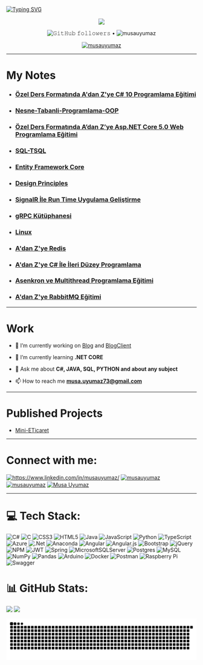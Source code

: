 <a href="https://git.io/typing-svg"><img src="https://readme-typing-svg.herokuapp.com?font=Fira+Code&weight=700&size=80&duration=3500&pause=500&color=32CD32&center=true&vCenter=true&multiline=true&width=2250&height=300&lines=Hi+I'm+MUSA+UYUMAZ;A+Passionate+Backend+Developer+From+TURKEY" alt="Typing SVG" /></a>

<p align="center">
<img align="center" src="https://thumbs.gfycat.com/AdmirableBrownAmmonite-size_restricted.gif" />
</p>

<p align="center">
  <img alt="𝙶𝚒𝚝𝙷𝚞𝚋 𝚏𝚘𝚕𝚕𝚘𝚠𝚎𝚛𝚜" src="https://img.shields.io/github/followers/musauyumaz?label=Followers&style=social"> •   
  <img src="https://img.shields.io/github/stars/musauyumaz?label=Stars" alt="musauyumaz">
</p>

<p align="center"> <a href="https://github.com/ryo-ma/github-profile-trophy"><img src="https://github-profile-trophy.vercel.app/?username=musauyumaz" alt="musauyumaz" /></a> </p>

***
# My Notes
- ### [Özel Ders Formatında A'dan Z'ye C# 10 Programlama Eğitimi](https://github.com/musauyumaz/CSharp_10_Programlama_Egitimi/blob/main/README.md)
- ### [Nesne-Tabanli-Programlama-OOP](https://github.com/musauyumaz/Nesne-Tabanli-Programlama-OOP/blob/main/Readme.md)
- ### [Özel Ders Formatında A’dan Z’ye Asp.NET Core 5.0 Web Programlama Eğitimi](https://github.com/musauyumaz/Asp.NET-Core-5.0-Web/blob/main/README.md)
- ### [SQL-TSQL](https://github.com/musauyumaz/SQL/blob/main/SQL%20Server%20ve%20T-SQL%20E%C4%9Fitimleri/ReadMe.md)
- ### [Entity Framework Core](https://github.com/musauyumaz/EntityFrameworkCore/blob/main/README.md)
- ### [Design Principles](https://github.com/musauyumaz/DesignPrinciples/blob/main/README.md)
- ### [SignalR İle Run Time Uygulama Geliştirme](https://github.com/musauyumaz/SignalR/blob/main/SignalR%20%C4%B0le%20Run%20Time%20Uygulama/ReadMe.md)
- ### [gRPC Kütüphanesi](https://github.com/musauyumaz/gRPC/blob/main/gRPC%20K%C3%BCt%C3%BCphanesi/ReadMe.md)
- ### [Linux](https://github.com/musauyumaz/BashScripting/blob/main/README.md)
- ### [A'dan Z'ye Redis](https://github.com/musauyumaz/Redis/blob/main/README.md)
- ### [A'dan Z'ye C# İle İleri Düzey Programlama](https://github.com/musauyumaz/IleriDuzeyProgramlama/blob/main/README.md)
- ### [Asenkron ve Multithread Programlama Eğitimi](https://github.com/musauyumaz/AsenkronveMultithreadProgramlama/blob/main/README.md)
- ### [A'dan Z'ye RabbitMQ Eğitimi](https://github.com/musauyumaz/RabbitMQ/blob/main/README.md)
***

# Work
- 🔭 I’m currently working on [Blog](https://github.com/musauyumaz/Blog) and [BlogClient](https://github.com/musauyumaz/BlogClient)

- 🌱 I’m currently learning **.NET CORE**

- 💬 Ask me about **C#, JAVA, SQL, PYTHON and about any subject**

- 📫 How to reach me **musa.uyumaz73@gmail.com**
***

# Published Projects
- <a href ="https://minieticaret26.azurewebsites.net/">Mini-ETicaret</a>
***

# Connect with me:
<p align="left">
<a href="https://linkedin.com/in/https://www.linkedin.com/in/musauyumaz/" target="blank"><img align="center" src="https://raw.githubusercontent.com/rahuldkjain/github-profile-readme-generator/master/src/images/icons/Social/linked-in-alt.svg" alt="https://www.linkedin.com/in/musauyumaz/" height="30" width="40" /></a>
<a href="https://stackoverflow.com/users/18230594/musa-uyumaz" target="blank"><img align="center" src="https://upload.wikimedia.org/wikipedia/commons/thumb/e/ef/Stack_Overflow_icon.svg/768px-Stack_Overflow_icon.svg.png" alt="musauyumaz" height="45" width="45" /></a>
<a href="https://www.instagram.com/musa.uyumaz26/" target="blank"><img align="center" src="https://upload.wikimedia.org/wikipedia/commons/thumb/e/e7/Instagram_logo_2016.svg/1200px-Instagram_logo_2016.svg.png" alt="musauyumaz" height="30" width="30" /></a>
<a href="https://discord.com/users/704744910422540318" target="blank"><img align="center" src="https://raw.githubusercontent.com/rahuldkjain/github-profile-readme-generator/master/src/images/icons/Social/discord.svg" alt="Musa Uyumaz" height="30" width="40" /></a>
</p>
</p>

***

# 💻 Tech Stack:
![C#](https://img.shields.io/badge/c%23-%23239120.svg?style=for-the-badge&logo=c-sharp&logoColor=white) 
![C](https://img.shields.io/badge/c-%2300599C.svg?style=for-the-badge&logo=c&logoColor=white) 
![CSS3](https://img.shields.io/badge/css3-%231572B6.svg?style=for-the-badge&logo=css3&logoColor=white) 
![HTML5](https://img.shields.io/badge/html5-%23E34F26.svg?style=for-the-badge&logo=html5&logoColor=white) 
![Java](https://img.shields.io/badge/java-%23ED8B00.svg?style=for-the-badge&logo=java&logoColor=white) 
![JavaScript](https://img.shields.io/badge/javascript-%23323330.svg?style=for-the-badge&logo=javascript&logoColor=%23F7DF1E) 
![Python](https://img.shields.io/badge/python-3670A0?style=for-the-badge&logo=python&logoColor=ffdd54) 
![TypeScript](https://img.shields.io/badge/typescript-%23007ACC.svg?style=for-the-badge&logo=typescript&logoColor=white) 
![Azure](https://img.shields.io/badge/azure-%230072C6.svg?style=for-the-badge&logo=azure-devops&logoColor=white) 
![.Net](https://img.shields.io/badge/.NET-5C2D91?style=for-the-badge&logo=.net&logoColor=white) 
![Anaconda](https://img.shields.io/badge/Anaconda-%2344A833.svg?style=for-the-badge&logo=anaconda&logoColor=white) 
![Angular](https://img.shields.io/badge/angular-%23DD0031.svg?style=for-the-badge&logo=angular&logoColor=white) 
![Angular.js](https://img.shields.io/badge/angular.js-%23E23237.svg?style=for-the-badge&logo=angularjs&logoColor=white) 
![Bootstrap](https://img.shields.io/badge/bootstrap-%23563D7C.svg?style=for-the-badge&logo=bootstrap&logoColor=white) 
![jQuery](https://img.shields.io/badge/jquery-%230769AD.svg?style=for-the-badge&logo=jquery&logoColor=white) 
![NPM](https://img.shields.io/badge/NPM-%23000000.svg?style=for-the-badge&logo=npm&logoColor=white) 
![JWT](https://img.shields.io/badge/JWT-black?style=for-the-badge&logo=JSON%20web%20tokens) 
![Spring](https://img.shields.io/badge/spring-%236DB33F.svg?style=for-the-badge&logo=spring&logoColor=white) 
![MicrosoftSQLServer](https://img.shields.io/badge/Microsoft%20SQL%20Sever-CC2927?style=for-the-badge&logo=microsoft%20sql%20server&logoColor=white) 
![Postgres](https://img.shields.io/badge/postgres-%23316192.svg?style=for-the-badge&logo=postgresql&logoColor=white) 
![MySQL](https://img.shields.io/badge/mysql-%2300f.svg?style=for-the-badge&logo=mysql&logoColor=white) 
![NumPy](https://img.shields.io/badge/numpy-%23013243.svg?style=for-the-badge&logo=numpy&logoColor=white) 
![Pandas](https://img.shields.io/badge/pandas-%23150458.svg?style=for-the-badge&logo=pandas&logoColor=white) 
![Arduino](https://img.shields.io/badge/-Arduino-00979D?style=for-the-badge&logo=Arduino&logoColor=white) 
![Docker](https://img.shields.io/badge/docker-%230db7ed.svg?style=for-the-badge&logo=docker&logoColor=white) 
![Postman](https://img.shields.io/badge/Postman-FF6C37?style=for-the-badge&logo=postman&logoColor=white) 
![Raspberry Pi](https://img.shields.io/badge/-RaspberryPi-C51A4A?style=for-the-badge&logo=Raspberry-Pi) 
![Swagger](https://img.shields.io/badge/-Swagger-%23Clojure?style=for-the-badge&logo=swagger&logoColor=white)

# 📊 GitHub Stats:
<div align="left">
<img src="https://github-readme-stats.vercel.app/api?username=musauyumaz&theme=tokyonight&hide_border=true&include_all_commits=true&count_private=true" style="width:400px">
<img src="https://github-readme-streak-stats.herokuapp.com/?user=musauyumaz&theme=tokyonight&hide_border=true" style="width:400px">
</div>

![snake gif](https://github.com/musauyumaz/musauyumaz/blob/output/github-contribution-grid-snake-dark.svg)

